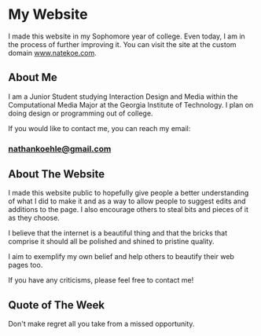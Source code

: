 # My Website

I made this website in my Sophomore year of college. Even today, I am in the process of further improving it. You can visit the site at the custom domain www.natekoe.com.

## About Me

I am a Junior Student studying Interaction Design and Media within the Computational Media Major at the Georgia Institute of Technology. I plan on doing design or programming out of college.

If you would like to contact me, you can reach my email:

### nathankoehle@gmail.com

## About The Website

I made this website public to hopefully give people a better understanding of what I did to make it and as a way to allow people to suggest edits and additions to the page. I also encourage others to steal bits and pieces of it as they choose. 

I believe that the internet is a beautiful thing and that the bricks that comprise it should all be polished and shined to pristine quality. 

I aim to exemplify my own belief and help others to beautify their web pages too. 

If you have any criticisms, please feel free to contact me!

## Quote of The Week

Don't make regret all you take from a missed opportunity.
